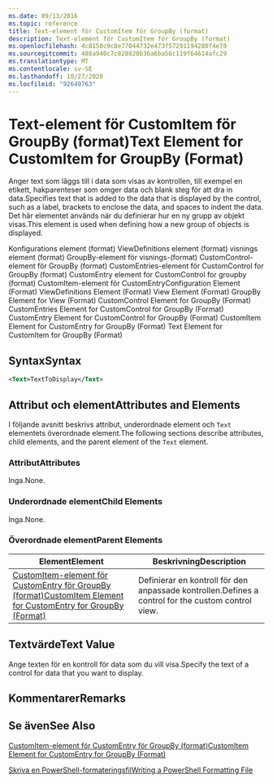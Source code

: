 ```yaml
---
ms.date: 09/13/2016
ms.topic: reference
title: Text-element för CustomItem för GroupBy (format)
description: Text-element för CustomItem för GroupBy (format)
ms.openlocfilehash: 4c8158c9c8e77044732e473f57291194280f4e79
ms.sourcegitcommit: 488a940c7c828820b36a6ba56c119f64614afc29
ms.translationtype: MT
ms.contentlocale: sv-SE
ms.lasthandoff: 10/27/2020
ms.locfileid: "92649763"
---
```

# <a name="text-element-for-customitem-for-groupby-format"></a><span data-ttu-id="7b170-103">Text-element för CustomItem för GroupBy (format)</span><span class="sxs-lookup"><span data-stu-id="7b170-103">Text Element for CustomItem for GroupBy (Format)</span></span>

<span data-ttu-id="7b170-104">Anger text som läggs till i data som visas av kontrollen, till exempel en etikett, hakparenteser som omger data och blank steg för att dra in data.</span><span class="sxs-lookup"><span data-stu-id="7b170-104">Specifies text that is added to the data that is displayed by the control, such as a label, brackets to enclose the data, and spaces to indent the data.</span></span> <span data-ttu-id="7b170-105">Det här elementet används när du definierar hur en ny grupp av objekt visas.</span><span class="sxs-lookup"><span data-stu-id="7b170-105">This element is used when defining how a new group of objects is displayed.</span></span>

<span data-ttu-id="7b170-106">Konfigurations element (format) ViewDefinitions element (format) visnings element (format) GroupBy-element för visnings-(format) CustomControl-element för GroupBy (format) CustomEntries-element för CustomControl for GroupBy (format) CustomEntry element for CustomControl for groupby (format) CustomItem-element för CustomEntry</span><span class="sxs-lookup"><span data-stu-id="7b170-106">Configuration Element (Format) ViewDefinitions Element (Format) View Element (Format) GroupBy Element for View (Format) CustomControl Element for GroupBy (Format) CustomEntries Element for CustomControl for GroupBy (Format) CustomEntry Element for CustomControl for GroupBy (Format) CustomItem Element for CustomEntry for GroupBy (Format) Text Element for CustomItem for GroupBy (Format)</span></span>

## <a name="syntax"></a><span data-ttu-id="7b170-107">Syntax</span><span class="sxs-lookup"><span data-stu-id="7b170-107">Syntax</span></span>

```xml
<Text>TextToDisplay</Text>
```

## <a name="attributes-and-elements"></a><span data-ttu-id="7b170-108">Attribut och element</span><span class="sxs-lookup"><span data-stu-id="7b170-108">Attributes and Elements</span></span>

<span data-ttu-id="7b170-109">I följande avsnitt beskrivs attribut, underordnade element och `Text` elementets överordnade element.</span><span class="sxs-lookup"><span data-stu-id="7b170-109">The following sections describe attributes, child elements, and the parent element of the `Text` element.</span></span>

### <a name="attributes"></a><span data-ttu-id="7b170-110">Attribut</span><span class="sxs-lookup"><span data-stu-id="7b170-110">Attributes</span></span>

<span data-ttu-id="7b170-111">Inga.</span><span class="sxs-lookup"><span data-stu-id="7b170-111">None.</span></span>

### <a name="child-elements"></a><span data-ttu-id="7b170-112">Underordnade element</span><span class="sxs-lookup"><span data-stu-id="7b170-112">Child Elements</span></span>

<span data-ttu-id="7b170-113">Inga.</span><span class="sxs-lookup"><span data-stu-id="7b170-113">None.</span></span>

### <a name="parent-elements"></a><span data-ttu-id="7b170-114">Överordnade element</span><span class="sxs-lookup"><span data-stu-id="7b170-114">Parent Elements</span></span>

|<span data-ttu-id="7b170-115">Element</span><span class="sxs-lookup"><span data-stu-id="7b170-115">Element</span></span>|<span data-ttu-id="7b170-116">Beskrivning</span><span class="sxs-lookup"><span data-stu-id="7b170-116">Description</span></span>|
|-------------|-----------------|
|[<span data-ttu-id="7b170-117">CustomItem-element för CustomEntry för GroupBy (format)</span><span class="sxs-lookup"><span data-stu-id="7b170-117">CustomItem Element for CustomEntry for GroupBy (Format)</span></span>](./customitem-element-for-customentry-for-groupby-format.md)|<span data-ttu-id="7b170-118">Definierar en kontroll för den anpassade kontrollen.</span><span class="sxs-lookup"><span data-stu-id="7b170-118">Defines a control for the custom control view.</span></span>|

## <a name="text-value"></a><span data-ttu-id="7b170-119">Textvärde</span><span class="sxs-lookup"><span data-stu-id="7b170-119">Text Value</span></span>

<span data-ttu-id="7b170-120">Ange texten för en kontroll för data som du vill visa.</span><span class="sxs-lookup"><span data-stu-id="7b170-120">Specify the text of a control for data that you want to display.</span></span>

## <a name="remarks"></a><span data-ttu-id="7b170-121">Kommentarer</span><span class="sxs-lookup"><span data-stu-id="7b170-121">Remarks</span></span>

## <a name="see-also"></a><span data-ttu-id="7b170-122">Se även</span><span class="sxs-lookup"><span data-stu-id="7b170-122">See Also</span></span>

[<span data-ttu-id="7b170-123">CustomItem-element för CustomEntry för GroupBy (format)</span><span class="sxs-lookup"><span data-stu-id="7b170-123">CustomItem Element for CustomEntry for GroupBy (Format)</span></span>](./customitem-element-for-customentry-for-groupby-format.md)

[<span data-ttu-id="7b170-124">Skriva en PowerShell-formateringsfil</span><span class="sxs-lookup"><span data-stu-id="7b170-124">Writing a PowerShell Formatting File</span></span>](./writing-a-powershell-formatting-file.md)
